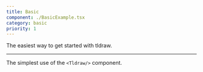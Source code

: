 ```yaml
---
title: Basic
component: ./BasicExample.tsx
category: basic
priority: 1
---
```


The easiest way to get started with tldraw.

---

The simplest use of the `<Tldraw/>` component.
